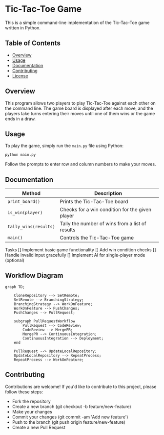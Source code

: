 # Tic-Tac-Toe Game

This is a simple command-line implementation of the Tic-Tac-Toe game written in Python.

## Table of Contents

- [Overview](#overview)
- [Usage](#usage)
- [Documentation](#documentation)
- [Contributing](#contributing)
- [License](#license)

## Overview

This program allows two players to play Tic-Tac-Toe against each other on the command line. The game board is displayed after each move, and the players take turns entering their moves until one of them wins or the game ends in a draw.

## Usage

To play the game, simply run the `main.py` file using Python:

```bash
python main.py
```

Follow the prompts to enter row and column numbers to make your moves.

## Documentation

| Method                | Description                                     |
| --------------------- | ----------------------------------------------- |
| `print_board()`       | Prints the Tic-Tac-Toe board                    |
| `is_win(player)`      | Checks for a win condition for the given player |
| `tally_wins(results)` | Tally the number of wins from a list of results |
| `main()`              | Controls the Tic-Tac-Toe game                   |

Tasks
[] Implement basic game functionality
[] Add win condition checks
[] Handle invalid input gracefully
[] Implement AI for single-player mode (optional)

## Workflow Diagram

```
graph TD;

    CloneRepository --> SetRemote;
    SetRemote --> BranchingStrategy;
    BranchingStrategy --> WorkOnFeature;
    WorkOnFeature --> PushChanges;
    PushChanges --> PullRequest;

    subgraph PullRequestWorkflow
        PullRequest --> CodeReview;
        CodeReview --> MergePR;
        MergePR --> ContinuousIntegration;
        ContinuousIntegration --> Deployment;
    end

    PullRequest --> UpdateLocalRepository;
    UpdateLocalRepository --> RepeatProcess;
    RepeatProcess --> WorkOnFeature;
```

## Contributing

Contributions are welcome! If you'd like to contribute to this project, please follow these steps:

- Fork the repository
- Create a new branch (git checkout -b feature/new-feature)
- Make your changes
- Commit your changes (git commit -am 'Add new feature')
- Push to the branch (git push origin feature/new-feature)
- Create a new Pull Request

```

```

